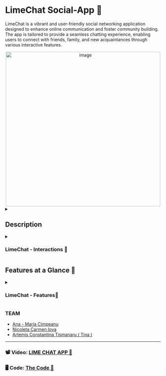 # LimeChat Social-App 🍋

LimeChat is a vibrant and user-friendly social networking application designed to enhance online communication and foster community building. The app is tailored to provide a seamless chatting experience, enabling users to connect with friends, family, and new acquaintances through various interactive features.

<div align="center">  
  <img width="500" alt="image" src="https://github.com/anacimpeanu/LimeChatApp/assets/115561036/a24eadd5-8bca-4199-aea4-78433670c1bc">
</div>

<details>
  <summary>
    <h2> Description </h2>
  </summary>

### LimeChat - General Description 🍋
LimeChat is a dynamic social networking application built using Entity Framework Core, Microsoft Entity Framework MVC, Razor Pages, and Microsoft Entity Framework Identity. The app provides a platform for users to post content, make friends, join groups, and create personalized profiles.
                      
</details>

<details>
  <summary> 
     <h3> LimeChat - Interactions 🍋 </h3>
  </summary>
    
### User Roles:

### Logged-Out Users:
  - 👀 View public posts on the homepage with anonymized usernames.
  - 🚫 Cannot interact with posts or access additional features.

<div align="center">  
    <img width="500" alt="image" src="https://github.com/anacimpeanu/LimeChatApp/assets/115561036/d7992506-3c1e-4717-8dca-fc98539f13b3">
</div>
    
### Logged-In Users:
  - 📝 **Register and Login:** Create an account and log in to access full features.
    <div align="center">  
      <img width="500" alt="image" src="https://github.com/anacimpeanu/LimeChatApp/assets/115561036/7e7d4484-17a6-4128-bb8f-95c6c86a5b9d">
      <img width="500" alt="image" src="https://github.com/anacimpeanu/LimeChatApp/assets/115561036/fba7cb54-5634-4800-a3ae-c8af60b5a4bf">
    </div>
  - 🖼 **Profile Management:** Create and customize their profiles with personal information, and bios.

    <div align="center">  
      <img width="500" alt="image" src="https://github.com/anacimpeanu/LimeChatApp/assets/115561036/55d6a6c8-5b57-4a1f-b887-33fda24a7c8b">
    </div>
    
  - 👫 **Friendship Features:** Add friends, view friends' lists, and interact with friends' posts and also see a list of friends requests.
    
    <div align="center">  
      <img width="500" alt="image" src="https://github.com/anacimpeanu/LimeChatApp/assets/115561036/5330b573-15b2-435c-a52d-5213883315aa">
    </div> 
    
  - 🏘 **Groups:** Join existing groups or create new ones, post updates, and interact within group discussions.
    
    <div align="center">  
      <img width="500" alt="image" src="https://github.com/anacimpeanu/LimeChatApp/assets/115561036/fba7cb54-5634-4800-a3ae-c8af60b5a4bf">
    </div>
    
  - 📬 **Posting and Interaction:** Create posts, add comments, and edit or delete their own posts and comments.

<div align="center">  
    <img width="500" alt="image" src="https://github.com/anacimpeanu/LimeChatApp/assets/115561036/1d4d737c-fb5c-4de9-8aa7-cd0923aa77b1">
</div>
### Admin Users:
  - ⚖️ **Manage Content:** Delete any group or post, ensuring adherence to community guidelines.
  - 👥 **User Management:** Oversee user activities, manage user roles, and ensure community standards are maintained.

### User Authentication:
  - 🔒 Robust user authentication system allowing users to securely log in or sign up for an account.
      
### Moderator Environment:
  - 🎛 **Moderator Platform:** A dedicated platform for moderators to manage various aspects of the application, including adding or removing groups, comments.


</details>

## Features at a Glance 🌟

<details>
    <summary> 
     <h3> LimeChat - Features🍋 </h3>
  </summary>
  
### View Public Posts 
            Browse anonymous posts on the homepage even if you're not logged in. 
            This feature allows you to get a taste of the community and explore interesting content
            without needing an account right away.
            
### Register & Log In: Create an account to unlock all the features. 
            Registration is quick and easy, and logging in gives you access to a wide 
            range of options to actively participate in the community.

### Profile Creation
            Set up and personalize your profile with photos, bios, and more. 
            Showcase your personality and interests to make meaningful connections with others.

### Search Users
            Find and connect with other users easily. 
            Use the search function to discover friends, new contacts, or people with similar interests.
  <div align="center">       
  <img width="500" alt="image" src="https://github.com/anacimpeanu/LimeChatApp/assets/115561036/8a14ba6a-daba-4e72-92fc-da38fc28dba0">
  </div>
  
### Friend Requests
            Send and accept friend requests to build your network. 
            Stay connected with the people you care about and expand your social circle.
  <img width="500" alt="image" src="https://github.com/anacimpeanu/LimeChatApp/assets/115561036/87984f10-d720-4f1e-ac3f-3bd415a46333 ">
  <img width="500" alt="image" src="https://github.com/anacimpeanu/LimeChatApp/assets/115561036/cf44823c-cf3d-437a-ab8d-2fcc26c0633f">

### Create Posts
            Share your thoughts, updates, and moments with your friends.
            Whether it's a life update, a funny story, or a photo, let your voice be heard.
  <img width="500" alt="image" src="https://github.com/anacimpeanu/LimeChatApp/assets/115561036/fdc3e833-4e8c-48e7-9b32-a82fdf145b80">
   <img width="500" alt="image" src="https://github.com/anacimpeanu/LimeChatApp/assets/115561036/ce8dc86b-c658-4d6d-b82e-18ab2097a27e">

### Join Groups
            Create or join groups to share posts and interact within communities. 
            Find groups that match your interests and participate in focused discussions.
            
  <img width="500" alt="image" src="https://github.com/anacimpeanu/LimeChatApp/assets/115561036/2dd42888-cccc-4b41-b64e-a31162e04407">
  <img width="500" alt="image" src="https://github.com/anacimpeanu/LimeChatApp/assets/115561036/ef802853-0d91-49f6-b3ee-c30b8a6646e8">

### Group Posts
            Post updates and participate in group discussions.
            Engage with group members by sharing relevant content and joining conversations.

### Comment
            Leave comments on posts, and edit or delete them as needed. 
            Interact with others by providing feedback, asking questions, or simply joining the conversation.
            
<div align="center">  
<img width="500" alt="image" src="https://github.com/anacimpeanu/LimeChatApp/assets/115561036/4cd2529e-c590-40e0-a42c-55c71f0906b2">
</div>
### Edit Profile
            Keep your profile information up-to-date with ease. 
            Regularly update your bio,  and other details to reflect your current self.
            
### Group Membership: 
            View and interact with group members.
            See who else is in your groups and engage with them through posts and comments.
<div align="center">  
    <img width="500" alt="image" src="https://github.com/anacimpeanu/LimeChatApp/assets/115561036/edd595b7-99ea-416f-adc5-7b3c3aba9fd2">
</div>
</details>

### TEAM 

- [Ana - Maria Cimpeanu](https://github.com/anacimpeanu)
- [Nicoleta Carmen Iova](https://github.com/nicoletaiova25)
- [Artemis Constantina Tismanaru ( Tina )](https://github.com/ArtemisTismanaru)

---
### 📽 Video: [LIME CHAT APP 🧁](https://youtu.be/FSN_3X7RDw8)
### 🖥 Code: [The Code 🧁](https://github.com/anacimpeanu/LimeChatApp/tree/master/LimeChat)

